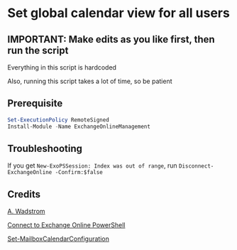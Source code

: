# Set global calendar view for all users

## IMPORTANT: Make edits as you like first, then run the script

Everything in this script is hardcoded

Also, running this script takes a lot of time, so be patient

## Prerequisite

```powershell
Set-ExecutionPolicy RemoteSigned
Install-Module -Name ExchangeOnlineManagement
```

## Troubleshooting

If you get `New-ExoPSSession: Index was out of range`, run `Disconnect-ExchangeOnline -Confirm:$false`

## Credits

[A. Wadstrom](https://serverfault.com/a/842973)

[Connect to Exchange Online PowerShell](https://docs.microsoft.com/en-us/powershell/exchange/connect-to-exchange-online-powershell)

[Set-MailboxCalendarConfiguration](https://docs.microsoft.com/en-us/powershell/module/exchange/set-mailboxcalendarconfiguration)
